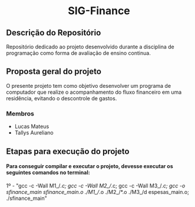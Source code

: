 <h1 align = "center">SIG-Finance</h1>

## Descrição do Repositório

Repositório dedicado ao projeto desenvolvido durante a disciplina de programação como forma de avaliação de ensino continua.

## Proposta geral do projeto

O presente projeto tem como objetivo desenvolver um programa de computador que realize o acompanhamento do fluxo financeiro em uma residência, evitando o descontrole de gastos.

### Membros

- Lucas Mateus
- Tallys Aureliano

## Etapas para execução do projeto

#### Para conseguir compilar e executar o projeto, devesse executar os seguintes comandos no terminal:

1º - "gcc -c -Wall M1_/*.c; gcc -c -Wall M2_/*.c; gcc -c -Wall M3_/*.c; gcc -o sfinance_main sfinance_main.o ./M1_/*.o ./M2_/*.o ./M3_/d
espesas_main.o; ./sfinance_main"
